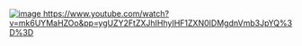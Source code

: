 [![image](https://github.com/user-attachments/assets/1187a022-2bb5-4e1b-87d5-25eb80eccb0b)
](https://www.youtube.com/watch?v=mk6UYMaHZOo&pp=ygUZY2FtZXJhIHhyIHF1ZXN0IDMgdnVmb3JpYQ%3D%3D)
https://www.youtube.com/watch?v=mk6UYMaHZOo&pp=ygUZY2FtZXJhIHhyIHF1ZXN0IDMgdnVmb3JpYQ%3D%3D
